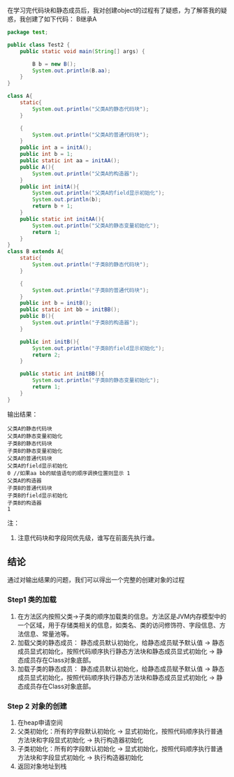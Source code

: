 在学习完代码块和静态成员后，我对创建object的过程有了疑惑，为了解答我的疑惑，我创建了如下代码： B继承A

```java
package test;

public class Test2 {
    public static void main(String[] args) {

        B b = new B();
        System.out.println(B.aa);
    }
}

class A{
    static{
        System.out.println("父类A的静态代码块");
    }

    {
        System.out.println("父类A的普通代码块");
    }
    public int a = initA();
    public int b = 1;
    public static int aa = initAA();
    public A(){
        System.out.println("父类A的构造器");
    }
    public int initA(){
        System.out.println("父类A的field显示初始化");
        System.out.println(b);
        return b + 1;
    }
    public static int initAA(){
        System.out.println("父类A的静态变量初始化");
        return 1;
    }
}
class B extends A{
    static{
        System.out.println("子类B的静态代码块");
    }

    {
        System.out.println("子类B的普通代码块");
    }
    public int b = initB();
    public static int bb = initBB();
    public B(){
        System.out.println("子类B的构造器");
    }

    public int initB(){
        System.out.println("子类B的field显示初始化");
        return 2;
    }

    public static int initBB(){
        System.out.println("子类B的静态变量初始化");
        return 1;
    }
}

```

输出结果：
```
父类A的静态代码块
父类A的静态变量初始化
子类B的静态代码块
子类B的静态变量初始化
父类A的普通代码块
父类A的field显示初始化
0 //如果aa bb的赋值语句的顺序调换位置则显示 1
父类A的构造器
子类B的普通代码块
子类B的field显示初始化
子类B的构造器
1
```

注：
1. 注意代码块和字段同优先级，谁写在前面先执行谁。


## 结论

通过对输出结果的问题，我们可以得出一个完整的创建对象的过程

### Step1 类的加载

1. 在方法区内按照父类->子类的顺序加载类的信息。方法区是JVM内存模型中的一个区域，用于存储类相关的信息，如类名、类的访问修饰符、字段信息、方法信息、常量池等。
2. 加载父类的静态成员： 静态成员默认初始化，给静态成员赋予默认值 -> 静态成员显式初始化，按照代码顺序执行静态方法块和静态成员显式初始化 -> 静态成员存在Class对象底部。
3. 加载子类的静态成员： 静态成员默认初始化，给静态成员赋予默认值 -> 静态成员显式初始化，按照代码顺序执行静态方法块和静态成员显式初始化 -> 静态成员存在Class对象底部。

### Step 2 对象的创建
1. 在heap申请空间
2. 父类初始化：所有的字段默认初始化 -> 显式初始化，按照代码顺序执行普通方法块和字段显式初始化 -> 执行构造器初始化
3. 子类初始化：所有的字段默认初始化 -> 显式初始化，按照代码顺序执行普通方法块和字段显式初始化 -> 执行构造器初始化
4. 返回对象地址到栈

